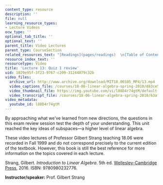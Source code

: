 ```yaml
---
content_type: resource
description: ''
file: null
learning_resource_types:
- Lecture Videos
ocw_type: ''
optional_tab_title: ''
optional_text: ''
parent_title: Video Lectures
parent_type: CourseSection
related_resources_text: "[Readings](pages/readings)  \n[Table of Contents](pages/readings#Table_of_Contents)"
resource_index_text: ''
resourcetype: Video
title: 'Lecture 13: Quiz 1 review'
uid: 1029e95f-3f23-9767-c209-31244079c32b
video_files:
  archive_url: http://www.archive.org/download/MIT18.06S05_MP4/13.mp4
  video_captions_file: /courses/18-06-linear-algebra-spring-2010/d83ce5ad4dda5a28a9d90180987c3073_l88D4r74gtM.vtt
  video_thumbnail_file: https://img.youtube.com/vi/l88D4r74gtM/default.jpg
  video_transcript_file: /courses/18-06-linear-algebra-spring-2010/63af0d426b1415305114019a73e92e4f_l88D4r74gtM.pdf
video_metadata:
  youtube_id: l88D4r74gtM
---
```


By approaching what we've learned from new directions, the questions in this exam review session test the depth of your understanding. This unit reached the key ideas of subspaces—a higher level of linear algebra.

These video lectures of Professor Gilbert Strang teaching 18.06 were recorded in Fall 1999 and do not correspond precisely to the current edition of the textbook. However, this book is still the best reference for more information on the topics covered in each lecture.

Strang, Gilbert. _Introduction to Linear Algebra_. 5th ed. [Wellesley-Cambridge Press](http://www.wellesleycambridge.com/), 2016. ISBN: 9780980232776.

**Instructor/speaker:** Prof. Gilbert Strang